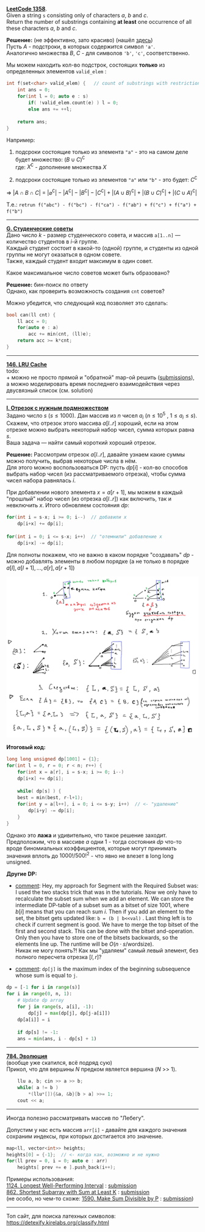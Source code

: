 [**LeetCode 1358**](https://leetcode.com/problems/number-of-substrings-containing-all-three-characters/description/). \
Given a string `s` consisting only of characters $a$, $b$ and $c$. \
Return the number of substrings containing **at least** one occurrence of all these characters $a$, $b$ and $c$.

**Решение:** (не эффективно, зато красиво)  (нашёл [здесь](https://leetcode.com/problems/number-of-substrings-containing-all-three-characters/editorial/comments/2891380/))\
Пусть $A$ - подстроки, в которых содержится символ `'a'`. \
Аналогично множества $B$, $C$ - для символов `'b'`, `'c'`, соответственно.

Мы можем находить кол-во подстрок, состоящих **только** из определенных элементов `valid_elem` :
```c++
int f(set<char> valid_elem) {   // count of substrings with restriction
	int ans = 0;
	for(int l = 0; auto e : s)
		if( !valid_elem.count(e) ) l = 0;
		else ans += ++l;

	return ans;
}
```
Например:
1) подсроки состоящие только из элемента `"a"` - это на самом деле будет множество: $\text{}$ $(B \cup C)^\complement$ \
где: $X^\complement$ - дополнение множества $X$

2) подсроки состоящие только из элементов `"a"` или `"b"` - это будет: $\text{}$ $C^\complement$

$\Rightarrow$ $|A \cap B \cap C|$ $=$ $|\varnothing^\complement| - |A^\complement| - |B^\complement| - |C^\complement| + |(A \cup B)^\complement| + |(B \cup C)^\complement| + |(C \cup A)^\complement|$

Т.е.: ``` retrun f("abc") - f("bc") - f("ca") - f("ab") + f("c") + f("a") + f("b") ```

---

$\text{}$
$\text{}$

[**G. Студенческие советы**](https://codeforces.com/edu/course/2/lesson/6/2/practice/contest/283932/problem/G) \
Дано число $k$ - размер студенческого совета, и массив `a[1..n]` — количество студентов в $i$-й группе. \
Каждый студент состоит в какой-то (одной) группе, и студенты из одной группы не могут оказаться в одном совете. \
Также, каждый студент входит максимум в один совет.

Какое максимальное число советов может быть образовано?

**Решение:** бин-поиск по ответу \
Однако, как проверить возможность создания `cnt` советов?

Можно убедится, что следующий код позволяет это сделать:
```c++
bool can(ll cnt) {
    ll acc = 0;
    for(auto e : a)
        acc += min(cnt, (ll)e);
    return acc >= k*cnt;
}
```

---

$\text{}$
$\text{}$


[**146. LRU Cache**](https://leetcode.com/problems/lru-cache/description/) \
todo: \
\+ можно не просто прямой и "обратной" map-ой решить ([submissions](https://leetcode.com/problems/lru-cache/submissions/1576668167/)), \
а можно моделировать время последнего взаимодействия через двусвязный список (см. solution)

 
---

$\text{}$
$\text{}$


[**I. Отрезок с нужным подмножеством**](https://codeforces.com/edu/course/2/lesson/9/3/practice/contest/307094/problem/I) \
Задано число $s$ ($s \le 1000$). Дан массив из $n$ чисел $a_i$ ($n \le 10^5$ , $1 \le a_i \le s$). \
Скажем, что отрезок этого массива $a[l..r]$ хороший, если на этом отрезке можно выбрать некоторый набор чисел, сумма которых равна $s$. \
Ваша задача — найти самый короткий хороший отрезок.

**Решение:** Рассмотрим отрезок $a[l..r]$, давайте узнаем какие суммы можно получить, выбрав некоторые числа в нём. \
Для этого можно воспользоваться DP: пусть $dp[i]$ - кол-во способов выбрать набор чисел (из рассматриваемого отрезка), чтобы сумма чисел набора равнялась $i$.

При добавлении нового элемента $x = a[r+1]$, мы можем в каждый "прошлый" набор чисел (из отрезка $a[l..r]$) как включить, так и невключить $x$. Итого обновляем состояния $dp$:
```cpp
for(int i = s-x; i >= 0; i--)  // добавили x
	dp[i+x] += dp[i];

for(int i = 0; i <= s-x; i++)  // "отемнили" добавление x
	dp[i+x] -= dp[i]; 
```
Для полноты покажем, что не важно в каком порядке "создавать" $dp$ - можно добавлять элементы в любом порядке (а не только в порядке $a[l], a[l+1], ..., a[r], a[r+1]$) 

<img src="InterestingTasks_photo_I_task.png" alt="Покажем, что порядок при построении dp не важен " style="width:550px;"/>

**Итоговый код:**
```cpp
long long unsigned dp[1001] = {1};
for(int l = 0, r = 0; r < n; r++) {
    for(int x = a[r], i = s-x; i >= 0; i--)
	dp[i+x] += dp[i];

    while( dp[s] ) {
	best = min(best, r-l+1);
	for(int y = a[l++], i = 0; i <= s-y; i++)  // <- "удаление"
	    dp[i+y] -= dp[i];                
    }
}
```
Однако это **лажа** и удивительно, что такое решение заходит. Предположим, что в массиве $a$ одни $1$ - тогда состояния $dp$ что-то вроде биномиальных коэффициентов, которые могут принимать значения вплоть до $\text{ } 1000! / 500!^2 \text{ }$ - что явно не влезет в long long unsigned.

**Другие DP:**
 - [comment](https://codeforces.com/edu/course/2/lesson/9/3/practice?#comment-754998): Hey, my approach for Segment with the Required Subset was: I used the two stacks trick that was in the tutorials. Now we only have to recalculate the subset sum when we add an element. We can store the intermediate DP-table of a subset sum as a bitset of size $1001$, where $b[i]$ means that you can reach sum $i$. Then if you add an element to the set, the bitset gets updated like: `b = (b | b<<val)` . Last thing left is to check if current segment is good. We have to merge the top bitset of the first and second stack. This can be done with the bitset and-operation. Only then you have to store one of the bitsets backwards, so the elements line up. The runtime will be $O(n \cdot s / \text{wordsize})$. \
Никак не могу понять?! Как мы "удаляем" самый левый элемент, без полного пересчета отрезка $[l, r]$?

 - [comment](https://codeforces.com/edu/course/2/lesson/9/3/practice?#comment-764700): `dp[j]` is the maximum index of the beginning subsequence whose sum is equal to `j`.
```python
dp = [-1 for i in range(s)]
for i in range(0, n, 1):
    # Update dp array
    for j in range(s, a[i], -1):
        dp[j] = max(dp[j], dp[j-a[i]])
    dp[a[i]] = i
  
    if dp[s] != -1:
	ans = min(ans, i - dp[s] + 1)
```

---

$\text{}$
$\text{}$

[**784. Эволюция**](https://acmp.ru/asp/do/index.asp?main=task&id_course=2&id_section=21&id_topic=48&id_problem=1009) \
(вообще уже скатился, всё подряд сую) \
Прикол, что для вершины $N$ предком является вершина $(N \text{ >> } 1)$.
```cpp
    llu a, b; cin >> a >> b;
    while( a != b )
        *(llu*[]){&a, &b}[b > a] >>= 1;
    cout << a;
```


---

$\text{}$
$\text{}$

Иногда полезно рассматривать массив по "Лебегу".

Допустим у нас есть массив `arr[i]` - давайте для каждого значения сохраним индексы, при которых достигается это значение.
```c++
map<ll, vector<int>> heights;
heights[0] = {-1};  // <- когда как, возможно и не нужно
for(ll prev = 0, i = 0; auto e : arr)
    heights[ prev += e ].push_back(i++);
```
Примеры использования: \
[1124. Longest Well-Performing Interval](https://leetcode.com/problems/longest-well-performing-interval/description/) : [submission](https://leetcode.com/problems/longest-well-performing-interval/submissions/1570442269/) \
[862. Shortest Subarray with Sum at Least K](https://leetcode.com/problems/shortest-subarray-with-sum-at-least-k/description/) : [submission](https://leetcode.com/problems/shortest-subarray-with-sum-at-least-k/submissions/1569002067/) \
(не особо, но чем-то схоже: [1590. Make Sum Divisible by P](https://leetcode.com/problems/make-sum-divisible-by-p/description/) : [submission](https://leetcode.com/problems/make-sum-divisible-by-p/submissions/1568969029/))

---

$\text{}$
$\text{}$


Топ сайт, для поиска латехных символов: https://detexify.kirelabs.org/classify.html
